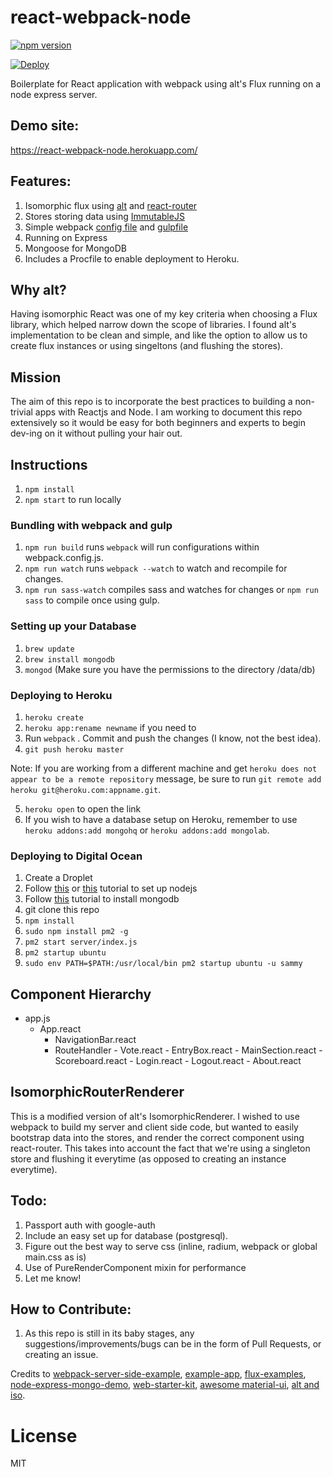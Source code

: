 # react-webpack-node

[![npm version](https://badge.fury.io/js/react-webpack-node.svg)](http://badge.fury.io/js/react-webpack-node)

[![Deploy](https://www.herokucdn.com/deploy/button.png)](https://heroku.com/deploy)

Boilerplate for React application with webpack using alt's Flux running on a node express server.

## Demo site:

<a href="https://react-webpack-node.herokuapp.com/" target="_blank">https://react-webpack-node.herokuapp.com/</a>

## Features:

1. Isomorphic flux using [alt](https://github.com/goatslacker/alt) and [react-router](https://github.com/rackt/react-router)
2. Stores storing data using [ImmutableJS](https://github.com/facebook/immutable-js)
3. Simple webpack [config file](https://github.com/choonkending/react-webpack-node/blob/master/webpack.config.js) and [gulpfile](https://github.com/choonkending/react-webpack-node/blob/master/gulpfile.js)
4. Running on Express
5. Mongoose for MongoDB
6. Includes a Procfile to enable deployment to Heroku.

## Why alt?

Having isomorphic React was one of my key criteria when choosing a Flux library, which helped narrow down the scope of libraries.
I found alt's implementation to be clean and simple, and like the option to allow us to create flux instances or using singeltons (and flushing the stores). 

## Mission

The aim of this repo is to incorporate the best practices to building a non-trivial apps with Reactjs and Node.
I am working to document this repo extensively so it would be easy for both beginners and experts to begin dev-ing on it without pulling your hair out.

## Instructions

1. `npm install`
2. `npm start` to run locally

### Bundling with webpack and gulp

1. `npm run build` runs `webpack` will run configurations within webpack.config.js.
2. `npm run watch` runs `webpack --watch` to watch and recompile for changes.
3. `npm run sass-watch` compiles sass and watches for changes or `npm run sass` to compile once using gulp.

### Setting up your Database

1. `brew update`
2. `brew install mongodb`
3. `mongod` (Make sure you have the permissions to the directory /data/db)

### Deploying to Heroku

1. `heroku create`
2. `heroku app:rename newname` if you need to
3. Run `webpack` . Commit and push the changes (I know, not the best idea).
4. `git push heroku master`

  Note: If you are working from a different machine and get `heroku does not appear to be a remote repository`     message, be sure to run `git remote add heroku git@heroku.com:appname.git`.

5. `heroku open` to open the link
6. If you wish to have a database setup on Heroku, remember to use `heroku addons:add mongohq` or `heroku addons:add mongolab`. 

### Deploying to Digital Ocean

1. Create a Droplet
2. Follow [this](https://www.digitalocean.com/community/tutorials/how-to-set-up-a-node-js-application-for-production-on-ubuntu-14-04) or
[this](https://www.digitalocean.com/community/tutorials/how-to-install-node-js-on-an-ubuntu-14-04-server) tutorial
to set up nodejs
3. Follow [this](https://www.digitalocean.com/community/tutorials/how-to-install-mongodb-on-ubuntu-12-04) tutorial to install mongodb
4. git clone this repo
5. `npm install`
6. `sudo npm install pm2 -g`
7. `pm2 start server/index.js`
8. `pm2 startup ubuntu`
9. `sudo env PATH=$PATH:/usr/local/bin pm2 startup ubuntu -u sammy`

## Component Hierarchy

- app.js
	- App.react
		- NavigationBar.react
	  - RouteHandler
			- Vote.react
				- EntryBox.react
				- MainSection.react
				- Scoreboard.react
			- Login.react
			- Logout.react
			- About.react

## IsomorphicRouterRenderer

This is a modified version of alt's IsomorphicRenderer. I wished to use webpack to build my server and client side code, but wanted to easily bootstrap data into the stores, and render the correct component using react-router. This takes into account the fact that we're using a singleton store and flushing it everytime (as opposed to creating an instance everytime).

## Todo:

1. Passport auth with google-auth
2. Include an easy set up for database (postgresql).
3. Figure out the best way to serve css (inline, radium, webpack or global main.css as is)
4. Use of PureRenderComponent mixin for performance
5. Let me know!

## How to Contribute:

1. As this repo is still in its baby stages, any suggestions/improvements/bugs can be in the form of Pull Requests, or creating an issue.

Credits to [webpack-server-side-example](https://github.com/webpack/react-webpack-server-side-example), [example-app](https://github.com/webpack/example-app), [flux-examples](https://github.com/facebook/flux/tree/master/examples), [node-express-mongo-demo](https://github.com/madhums/node-express-mongoose-demo), [web-starter-kit](https://github.com/google/web-starter-kit), [awesome material-ui](https://github.com/callemall/material-ui), [alt and iso](https://github.com/goatslacker/iso/tree/master/examples/react-router-flux).

License
===============
MIT
